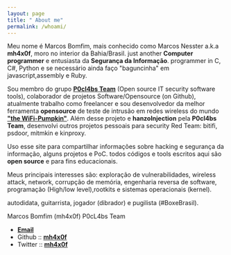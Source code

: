 ```yaml
---
layout: page
title: " About me"
permalink: /whoami/
---
```


Meu nome é Marcos Bomfim, mais conhecido como Marcos Nesster a.k.a **mh4x0f**, moro no interior da Bahia/Brasil.  just another **Computer programmer** e entusiasta da **Segurança da Informação**. programmer in C, C#, Python e se necessário ainda faço "baguncinha" em javascript,assembly e Ruby.

Sou membro do grupo [**P0cl4bs Team**](https://github.com/P0cL4bs) (Open source IT security software tools), colaborador de projetos Software/Opensource (on Github), atualmente trabalho como freelancer e sou desenvolvedor da melhor ferramenta **opensource** de teste de intrusão em redes wireless do mundo [**"the WiFi-Pumpkin"**](https://github.com/P0cL4bs/WiFi-Pumpkin). Além desse projeto e **hanzoInjection** pela **P0cl4bs Team**, desenvolvi outros projetos pessoais para security Red Team: bitifi, psdoor, mitmkin e kinproxy.

Uso esse site para compartilhar informações sobre hacking e segurança da informação, alguns projetos e PoC. todos códigos e tools escritos aqui são **open source** e para fins educacionais. 

Meus principais interesses são: exploração de vulnerabilidades, wireless attack, network, corrupção de memória, engenharia reversa de software, programação (High/low level),rootkits e sistemas operacionais (kernel).

autodidata, guitarrista, jogador (dibrador) e pugilista (#BoxeBrasil).

Marcos Bomfim (mh4x0f)
P0cL4bs Team 

- [**Email**](mh4root@gmail.com)
- Github :: [**mh4x0f**](https://github.com/mh4x0f)
- Twitter :: [**mh4x0f**](https://twitter.com/mh4x0f)
